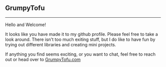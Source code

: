 ## GrumpyTofu

---

Hello and Welcome!

It looks like you have made it to my github profile. Please feel free to take a look around. There isn't too much exiting stuff, but I do like to have fun by trying out different libraries and creating mini projects. 

If anything you find seems exciting, or you want to chat, feel free to reach out or head over to [GrumpyTofu.com](https://grumpytofu.com)